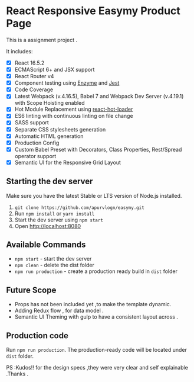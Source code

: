 # React Responsive Easymy Product Page

This is a assignment project .

 It includes: 

- [x] React 16.5.2
- [x] ECMAScript 6+ and JSX support
- [x] React Router v4
- [x] Component testing using [Enzyme](https://github.com/airbnb/enzyme) and [Jest](https://facebook.github.io/jest)
- [x] Code Coverage
- [x] Latest Webpack (v.4.16.5), Babel 7 and Webpack Dev Server (v.4.19.1) with Scope Hoisting enabled
- [x] Hot Module Replacement using [react-hot-loader](https://github.com/gaearon/react-hot-loader)
- [x] ES6 linting with continuous linting on file change
- [x] SASS support
- [x] Separate CSS stylesheets generation
- [x] Automatic HTML generation
- [x] Production Config
- [x] Custom Babel Preset with Decorators, Class Properties, Rest/Spread operator support
- [x] Semantic UI for the Responsive Grid Layout 

## Starting the dev server

Make sure you have the latest Stable or LTS version of Node.js installed.

1. `git clone https://github.com/apurvlogn/easymy.git`
2. Run `npm install` or `yarn install`
3. Start the dev server using `npm start`
3. Open [http://localhost:8080](http://localhost:8080)

## Available Commands

- `npm start` - start the dev server
- `npm clean` - delete the dist folder
- `npm run production` - create a production ready build in `dist` folder


## Future Scope 
- Props has not been included yet ,to make the template dynamic. 
- Adding Redux flow , for data model . 
- Semantic UI Theming with gulp to have a consistent layout across .

## Production code

Run `npm run production`. The production-ready code will be located under `dist` folder.


PS :Kudos!! for the design specs ,they were very clear and self explainable .Thanks .
